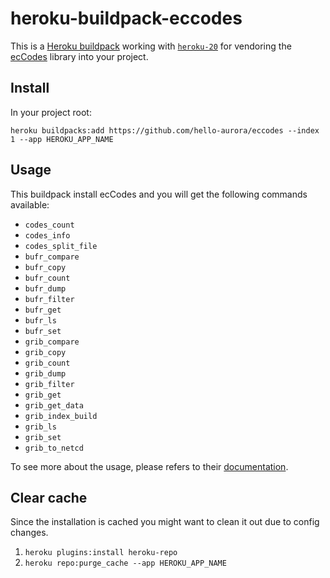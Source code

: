 # heroku-buildpack-eccodes

This is a [Heroku buildpack](http://devcenter.heroku.com/articles/buildpacks) working with [`heroku-20`](https://devcenter.heroku.com/articles/stack) for vendoring the [ecCodes](https://confluence.ecmwf.int/display/ECC/) library into your project.

## Install

In your project root:

`heroku buildpacks:add https://github.com/hello-aurora/eccodes --index 1 --app HEROKU_APP_NAME`

## Usage

This buildpack install ecCodes and you will get the following commands available:

- `codes_count`
- `codes_info`
- `codes_split_file`
- `bufr_compare`
- `bufr_copy`
- `bufr_count`
- `bufr_dump`
- `bufr_filter`
- `bufr_get`
- `bufr_ls`
- `bufr_set`
- `grib_compare`
- `grib_copy`
- `grib_count`
- `grib_dump`
- `grib_filter`
- `grib_get`
- `grib_get_data`
- `grib_index_build`
- `grib_ls`
- `grib_set`
- `grib_to_netcd`

To see more about the usage, please refers to their [documentation](https://confluence.ecmwf.int/display/ECC/Documentation).

## Clear cache

Since the installation is cached you might want to clean it out due to config changes.

1. `heroku plugins:install heroku-repo`
2. `heroku repo:purge_cache --app HEROKU_APP_NAME`
